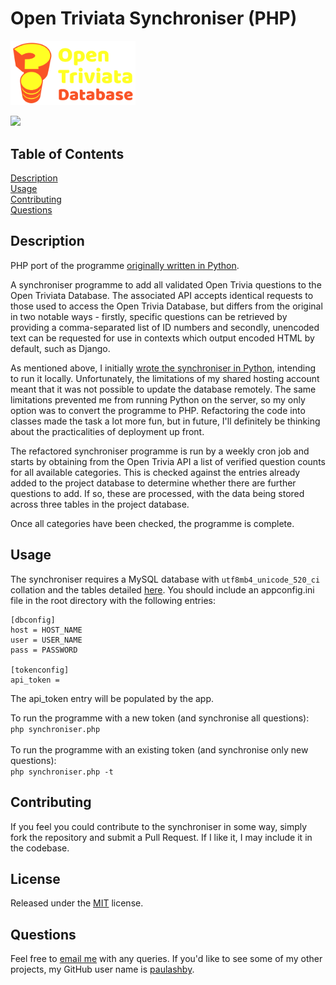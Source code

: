 # Open Triviata Synchroniser (PHP)


<img src="./img/open-triviata-logo.svg" width="200" alt="Open Triviata logo"><br />


  [<img src="https://img.shields.io/badge/License-MIT-yellow.svg">](https://opensource.org/licenses/MIT)

## Table of Contents

[Description](#description)<br />[Usage](#usage)<br />[Contributing](#contributing)<br />[Questions](#questions)<br />

## Description
PHP port of the programme [originally written in Python](https://github.com/paulashby/Open-Triviata-Synchroniser).</br>

A synchroniser programme to add all validated Open Trivia questions to the Open Triviata Database. The associated API accepts identical requests to those used to access the Open Trivia Database, but differs from the original in two notable ways - firstly, specific questions can be retrieved by providing a comma-separated list of ID numbers and secondly, unencoded text can be requested for use in contexts which output encoded HTML by default, such as Django.

As mentioned above, I initially [wrote the synchroniser in Python](https://github.com/paulashby/Open-Triviata-Synchroniser), intending to run it locally. Unfortunately, the limitations of my shared hosting account meant that it was not possible to update the database remotely. The same limitations prevented me from running Python on the server, so my only option was to convert the programme to PHP. Refactoring the code into classes made the task a lot more fun, but in future, I'll definitely be thinking about the practicalities of deployment up front.

The refactored synchroniser programme is run by a weekly cron job and starts by obtaining from the Open Trivia API a list of verified question counts for all available categories. This is checked against the entries already added to the project database to determine whether there are further questions to add. If so, these are processed, with the data being stored across three tables in the project database. 

Once all categories have been checked, the programme is complete.

## Usage
The synchroniser requires a MySQL database with ``utf8mb4_unicode_520_ci`` collation and the tables detailed [here](https://github.com/paulashby/open-triviata-synchroniser-php/blob/main/database_tables.sql). You should include an appconfig.ini file in the root directory with the following entries:
```
[dbconfig]
host = HOST_NAME
user = USER_NAME
pass = PASSWORD

[tokenconfig]
api_token = 
```
The api_token entry will be populated by the app.

To run the programme with a new token (and synchronise all questions):<br />
```php synchroniser.php```<br /><br />
To run the programme with an existing token (and synchronise only new questions):<br />
```php synchroniser.php -t```

## Contributing

If you feel you could contribute to the synchroniser in some way, simply fork the repository and submit a Pull Request. If I like it, I may include it in the codebase.
  
## License
  
Released under the [MIT](https://opensource.org/licenses/MIT) license.

## Questions

Feel free to [email me](mailto:paul@primitive.co?subject=OpenTriviataSynchroniser%20query%20from%20GitHub) with any queries. If you'd like to see some of my other projects, my GitHub user name is [paulashby](https://github.com/paulashby).


